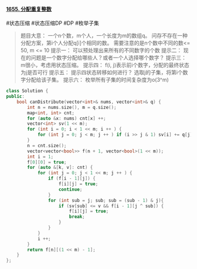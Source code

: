 #### [1655. 分配重复整数](https://leetcode.cn/problems/distribute-repeating-integers/)
#状态压缩 #状态压缩DP #DP #枚举子集
> 题目大意：
> 	一个n个数，m个人，一个长度为m的数组q。
> 	问存不存在一种分配方案，第i个人分配q[i]个相同的数。
> 	需要注意的是n个数中不同的数<= 50, m <= 10
> 提示一：
> 	可以预处理出来所有的不同数字的个数
> 提示二：
> 	现在的问题是一个数字分配给哪些人？或者一个人选择哪个数字？
> 提示三：
> 	m很小，考虑用状态压缩。
> 提示四：
> 	f(i, j)表示前i个数字，分配的最终状态为j是否可行
> 提示五：
> 	提示四状态转移如何进行？
> 	选取j的子集，将第i个数字分配给该子集。
> 提示六：
> 	枚举所有子集的时间复杂度为o(3^m)
~~~c++
class Solution {
public: 
    bool canDistribute(vector<int>& nums, vector<int>& q) {
        int n = nums.size(), m = q.size(); 
        map<int, int> cnt; 
        for (auto &x: nums) cnt[x] ++;
        vector<int> sv(1 << m);
        for (int i = 0; i < 1 << m; i ++ ) {
            for (int j = 0; j < m; j ++ ) if (i >> j & 1) sv[i] += q[j]; 
        }
        n = cnt.size(); 
        vector<vector<bool>> f(n + 1, vector<bool>(1 << m)); 
        int i = 1;
        f[0][0] = true;
        for (auto &[k, v]: cnt) {
            for (int j = 0; j < 1 << m; j ++ ) {
                if (f[i - 1][j]) {
                    f[i][j] = true;
                    continue;
                }
                for (int sub = j; sub; sub = (sub - 1) & j){
                    if (sv[sub] <= v && f[i - 1][j ^ sub]) {
                        f[i][j] = true;
                        break;
                    }
                }
            }
            i ++;
        }
        return f[n][(1 << m) - 1];
    }
};
~~~